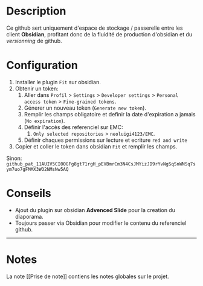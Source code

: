 # Description
Ce github sert uniquement d'espace de stockage / passerelle entre les client **Obsidian**, profitant donc de la fluidité de production d'obsidian et du *versionning* de github.

# Configuration
1. Installer le plugin `Fit` sur obsidian.
2. Obtenir un token:
	1. Aller dans `Profil` > `Settings` > `Developer settings` > `Personal access token` > `Fine-grained tokens`.
	2. Génerer un nouveau token (`Generate new token`).
	3. Remplir les champs obligatoire et definir la date d'expiration a jamais (`No expiration`).
	4. Définir l'accès des referenciel sur EMC:
		1. `Only selected repositories` > `neoluigi4123/EMC`.
	5. Définir chaques permissions sur lecture et ecriture `red and write`
3. Copier et coller le token dans obsidian `Fit` et remplir les champs.
   
Sinon: `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`

# Conseils
- Ajout du plugin sur obsidian **Advenced Slide** pour la creation du diaporama.
- Toujours passer via Obsidian pour modifier le contenu du referenciel github.

---

# Notes

La note [[Prise de note]] contiens les notes globales sur le projet.